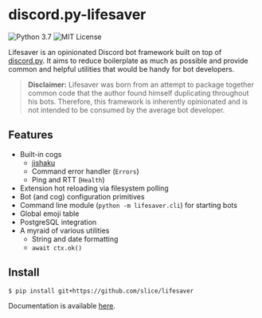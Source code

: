 # discord.py-lifesaver

![Python 3.7](https://img.shields.io/badge/python-3.7-blue.svg)
![MIT License](https://img.shields.io/badge/License-MIT-blue.svg)

Lifesaver is an opinionated Discord bot framework built on top of
[discord.py][dpy]. It aims to reduce boilerplate as much as possible and provide
common and helpful utilities that would be handy for bot developers.

> **Disclaimer:** Lifesaver was born from an attempt to package together common
> code that the author found himself duplicating throughout his bots. Therefore,
> this framework is inherently opinionated and is not intended to be consumed by
> the average bot developer.

## Features

- Built-in cogs
  - [jishaku][jsk]
  - Command error handler (`Errors`)
  - Ping and RTT (`Health`)
- Extension hot reloading via filesystem polling
- Bot (and cog) configuration primitives
- Command line module (`python -m lifesaver.cli`) for starting bots
- Global emoji table
- PostgreSQL integration
- A myraid of various utilities
  - String and date formatting
  - `await ctx.ok()`

## Install

```sh
$ pip install git+https://github.com/slice/lifesaver
```

Documentation is available [here][docs].

[docs]: https://lifesaver.readthedocs.io/en/latest/
[jsk]: https://github.com/Gorialis/jishaku
[dpy]: https://github.com/Rapptz/discord.py
